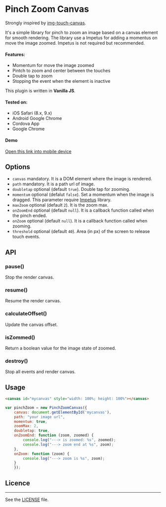 # Pinch Zoom Canvas

Strongly inspired by [img-touch-canvas](https://github.com/rombdn/img-touch-canvas).

It's a simple library for pinch to zoom an image based on a canvas element for smooth rendering.
The library use a Impetus for adding a momentus on move the image zoomed. Impetus is not required but recommended.

#### Features:

- Momentum for move the image zoomed
- Pintch to zoom and center between the touches
- Double tap to zoom
- Stopping the event when the element is inactive

This plugin is written in **Vanilla JS**.


#### Tested on:

- iOS Safari (8.x, 9.x)
- Android Google Chrome
- Cordova App
- Google Chrome

#### Demo

[Open this link into mobile device](https://vash15.github.io/pinch-zoom-canvas/demo/)


## Options

- `canvas` mandatory. It is a DOM element where the image is rendered.
- `path` mandatory. It is a path url of image.
- `doubletap` optional (default `true`). Double tap for zooming.
- `momentum` optional (defalut `false`). Set a momentum when the image is dragged. This parameter require [Impetus](https://github.com/SonoIo/impetus) library.
- `maxZoom` optional (default `2`). It is the zoom max.
- `onZoomEnd` optional (default `null`). It is a callback function called when the pinch ended.
- `onZoom` optional (default `null`). It is a callback function called when zooming.
- `threshold` optional (default `40`). Area (in px) of the screen to release touch events.

## API

### pause()
Stop the render canvas.

### resume()
Resume the render canvas.

### calculateOffset()
Update the canvas offset.

### isZommed()
Return a boolean value for the image state of zoomed.

### destroy()
Stop all events and render canvas.


## Usage

```html
<canvas id="mycanvas" style="width: 100%; height: 100%"></canvas>
```

```js
var pinchZoom = new PinchZoomCanvas({
	canvas: document.getElementById('mycanvas'),
	path: "your image url",
	momentum: true,
	zoomMax: 2,
	doubletap: true,
	onZoomEnd: function (zoom, zoomed) {
		console.log("---> is zoomed: %s", zoomed);
		console.log("---> zoom end at %s", zoom);
	},
	onZoom: function (zoom) {
		console.log("---> zoom is %s", zoom);
	}
	});
```

## Licence
------------
See the [LICENSE](LICENSE.txt) file.
